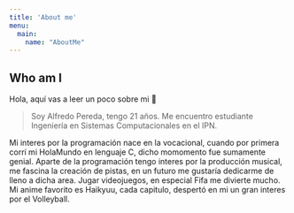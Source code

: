 ```yaml
---
title: 'About me'
menu:
  main:
    name: "AboutMe"
---
```


## Who am I

Hola, aquí vas a leer un poco sobre mi 🤩

>Soy Alfredo Pereda, tengo 21 años.
>Me encuentro estudiante Ingeniería en Sistemas Computacionales en el IPN.

Mi interes por la programación nace en la vocacional, cuando por primera corrí mi HolaMundo en lenguaje C, dicho momomento fue sumamente genial.
Aparte de la programación tengo interes por la producción musical, me fascina la creación de pistas, en un futuro me gustaría dedicarme de lleno a dicha area. 
Jugar videojuegos, en especial Fifa me divierte mucho.
Mi anime favorito es Haikyuu, cada capitulo, despertó en mi un gran interes por el Volleyball.
